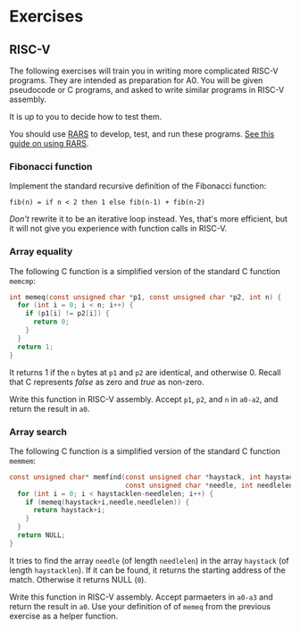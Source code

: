 # Exercises

## RISC-V

The following exercises will train you in writing more
complicated RISC-V programs.  They are intended as preparation for A0.
You will be given pseudocode or C programs, and asked to write similar
programs in RISC-V assembly.

It is up to you to decide how to test them.

You should use [RARS](https://github.com/TheThirdOne/rars) to develop,
test, and run these programs.  [See this guide on using
RARS](../../rars.md).

### Fibonacci function

Implement the standard recursive definition of the Fibonacci function:

    fib(n) = if n < 2 then 1 else fib(n-1) + fib(n-2)

*Don't* rewrite it to be an iterative loop instead.  Yes, that's more
efficient, but it will not give you experience with function calls in
RISC-V.

### Array equality

The following C function is a simplified version of the standard C
function ``memcmp``:

```C
int memeq(const unsigned char *p1, const unsigned char *p2, int n) {
  for (int i = 0; i < n; i++) {
    if (p1[i] != p2[i]) {
      return 0;
    }
  }
  return 1;
}
```

It returns 1 if the `n` bytes at `p1` and `p2` are identical, and
otherwise 0.  Recall that C represents *false* as zero and *true* as
non-zero.

Write this function in RISC-V assembly.  Accept `p1`, `p2`, and `n` in
`a0-a2`, and return the result in `a0`.

### Array search

The following C function is a simplified version of the standard C
function `memmem`:

```C
const unsigned char* memfind(const unsigned char *haystack, int haystacklen,
                             const unsigned char *needle, int needlelen) {
  for (int i = 0; i < haystacklen-needlelen; i++) {
    if (memeq(haystack+i,needle,needlelen)) {
      return haystack+i;
    }
  }
  return NULL;
}
```

It tries to find the array `needle` (of length `needlelen`) in the
array `haystack` (of length `haystacklen`).  If it can be found, it
returns the starting address of the match.  Otherwise it returns NULL
(`0`).

Write this function in RISC-V assembly.  Accept parmaeters in `a0-a3`
and return the result in `a0`.  Use your definition of of `memeq` from
the previous exercise as a helper function.
